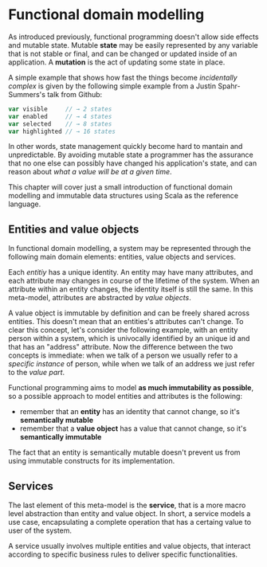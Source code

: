 # Functional domain modelling

As introduced previously, functional programming doesn't allow side effects and mutable state. Mutable **state** may be easily represented by any variable that is not stable or final, and can be changed or updated inside of an application. A **mutation** is the act of updating some state in place.

A simple example that shows how fast the things become *incidentally complex* is given by the following simple example from a Justin Spahr-Summers's talk from Github:

```scala
var visible     // → 2 states
var enabled     // → 4 states
var selected    // → 8 states
var highlighted // → 16 states
```

In  other words, state management quickly become hard to mantain and unpredictable. By avoiding mutable state a programmer has the assurance that no one else can possibly have changed his application's state, and can reason about *what a value will be at a given time*.

This chapter will cover just a small introduction of functional domain modelling and immutable data structures using Scala as the reference language.

## Entities and value objects
In functional domain modelling, a system may be represented through the following main domain elements: entities, value objects and services.

Each *entitiy* has a unique identity. An entity may have many attributes, and each attribute may changes in course of the lifetime of the system. When an attribute within an entity changes, the identity itself is still the same. In this meta-model, attributes are abstracted by *value objects*.

A value object is immutable by definition and can be freely shared across entities. This doesn't mean that an entities's attributes can't change.
To clear this concept, let's consider the following example, with an entity person within a system, which is univocally identified by an unique id and that has an "address" attribute. Now the difference between the two concepts is immediate: when we talk of a person we usually refer to a *specific instance* of person, while when we talk of an address we just refer to the *value part*.

Functional programming aims to model **as much immutability as possible**, so a possible approach to model entities and attributes is the following:
- remember that an **entity** has an identity that cannot change, so it's **semantically mutable**
- remember that a **value object** has a value that cannot change, so it's **semantically immutable**

The fact that an entity is semantically mutable doesn't prevent us from using immutable constructs for its implementation.

## Services

The last element of this meta-model is the **service**, that is a more macro level abstraction than entity and value object. In short, a service models a use case, encapsulating a complete operation that has a certaing value to user of the system.

A service usually involves multiple entities and value objects, that interact according to specific business rules to deliver specific functionalities.

